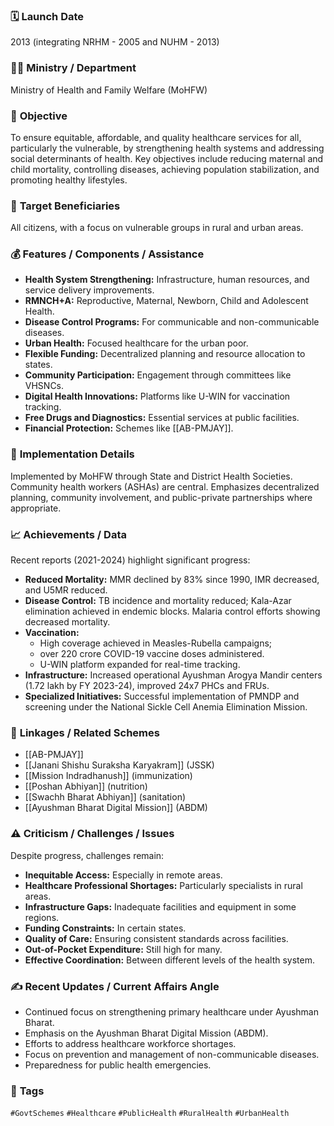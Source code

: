 
### 🗓️ **Launch Date**
2013 (integrating NRHM - 2005 and NUHM - 2013)

### 🧑‍🏫 **Ministry / Department**
Ministry of Health and Family Welfare (MoHFW)

### 🎯 **Objective**
To ensure equitable, affordable, and quality healthcare services for all, particularly the vulnerable, by strengthening health systems and addressing social determinants of health. Key objectives include reducing maternal and child mortality, controlling diseases, achieving population stabilization, and promoting healthy lifestyles.

### 👥 **Target Beneficiaries**
All citizens, with a focus on vulnerable groups in rural and urban areas.

### 💰 **Features / Components / Assistance**
- **Health System Strengthening:** Infrastructure, human resources, and service delivery improvements.
- **RMNCH+A:** Reproductive, Maternal, Newborn, Child and Adolescent Health.
- **Disease Control Programs:** For communicable and non-communicable diseases.
- **Urban Health:** Focused healthcare for the urban poor.
- **Flexible Funding:** Decentralized planning and resource allocation to states.
- **Community Participation:** Engagement through committees like VHSNCs.
- **Digital Health Innovations:** Platforms like U-WIN for vaccination tracking.
- **Free Drugs and Diagnostics:** Essential services at public facilities.
- **Financial Protection:** Schemes like [[AB-PMJAY]].

### 📍 **Implementation Details**
Implemented by MoHFW through State and District Health Societies. Community health workers (ASHAs) are central. Emphasizes decentralized planning, community involvement, and public-private partnerships where appropriate.

### 📈 **Achievements / Data**
Recent reports (2021-2024) highlight significant progress:
- **Reduced Mortality:** MMR declined by 83% since 1990, IMR decreased, and U5MR reduced.
- **Disease Control:** TB incidence and mortality reduced; Kala-Azar elimination achieved in endemic blocks. Malaria control efforts showing decreased mortality.
- **Vaccination:** 
	- High coverage achieved in Measles-Rubella campaigns; 
	- over 220 crore COVID-19 vaccine doses administered. 
	- U-WIN platform expanded for real-time tracking.
- **Infrastructure:** Increased operational Ayushman Arogya Mandir centers (1.72 lakh by FY 2023-24), improved 24x7 PHCs and FRUs.
- **Specialized Initiatives:** Successful implementation of PMNDP and screening under the National Sickle Cell Anemia Elimination Mission.

### 🧩 **Linkages / Related Schemes**
- [[AB-PMJAY]]
- [[Janani Shishu Suraksha Karyakram]] (JSSK)
- [[Mission Indradhanush]] (immunization)
- [[Poshan Abhiyan]] (nutrition)
- [[Swachh Bharat Abhiyan]] (sanitation)
- [[Ayushman Bharat Digital Mission]] (ABDM)

### ⚠️ **Criticism / Challenges / Issues**
Despite progress, challenges remain:
- **Inequitable Access:** Especially in remote areas.
- **Healthcare Professional Shortages:** Particularly specialists in rural areas.
- **Infrastructure Gaps:** Inadequate facilities and equipment in some regions.
- **Funding Constraints:** In certain states.
- **Quality of Care:** Ensuring consistent standards across facilities.
- **Out-of-Pocket Expenditure:** Still high for many.
- **Effective Coordination:** Between different levels of the health system.

### ✍️ **Recent Updates / Current Affairs Angle**
- Continued focus on strengthening primary healthcare under Ayushman Bharat.
- Emphasis on the Ayushman Bharat Digital Mission (ABDM).
- Efforts to address healthcare workforce shortages.
- Focus on prevention and management of non-communicable diseases.
- Preparedness for public health emergencies.

### 🔗 **Tags**
`#GovtSchemes` `#Healthcare` `#PublicHealth` `#RuralHealth` `#UrbanHealth`